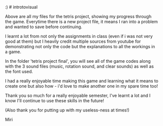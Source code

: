 :) # introtovisual

Above are all my files for the tetris project, showing my progress through the game. Everytime there is a new project file, it means I ran into a problem and wanted to save before continuing. 

I learnt a lot from not only the assignments in class (even if i was not very good at them) but I heavily credit multiple sources from youtube for demonstrating not only the code but the explanations to all the 
workings in a game. 

In the folder 'tetris project final', you will see all of the game codes along with the 3 sound files (music, rotation sound, and clear sounds) as well as the font used.

I had a really enjoyable time making this game and learning what it means to create one but also how - i'd love to make another one in my spare time too!

Thank you so much for a really enjoyable semester, I've learnt a lot and I know I'll continue to use these skills in the future!

(Also thank you for putting up with my useless-ness at times!)

Miri
